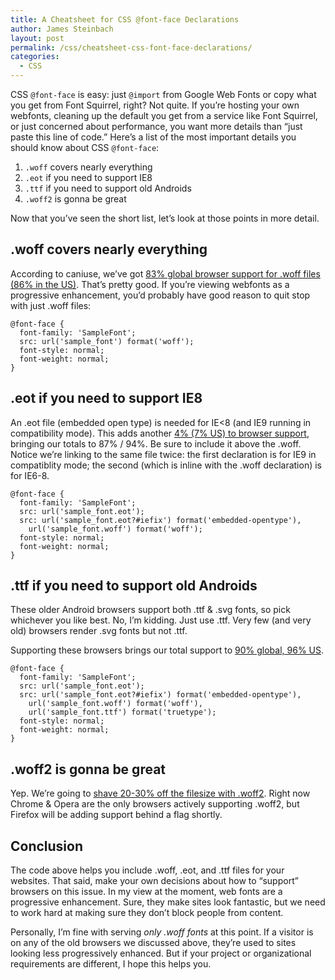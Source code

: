 ```yaml
---
title: A Cheatsheet for CSS @font-face Declarations
author: James Steinbach
layout: post
permalink: /css/cheatsheet-css-font-face-declarations/
categories:
  - CSS
---
```

CSS `@font-face` is easy: just `@import` from Google Web Fonts or copy what you get from Font Squirrel, right? Not quite. If you’re hosting your own webfonts, cleaning up the default you get from a service like Font Squirrel, or just concerned about performance, you want more details than “just paste this line of code.” Here’s a list of the most important details you should know about CSS `@font-face`:

1. `.woff` covers nearly everything
2. `.eot` if you need to support IE8
3. `.ttf` if you need to support old Androids
4. `.woff2` is gonna be great

Now that you’ve seen the short list, let’s look at those points in more detail.

## .woff covers nearly everything

According to caniuse, we’ve got [83% global browser support for .woff files (86% in the US)][1]. That’s pretty good. If you’re viewing webfonts as a progressive enhancement, you’d probably have good reason to quit stop with just .woff files:


    @font-face {
      font-family: 'SampleFont';
      src: url('sample_font') format('woff');
      font-style: normal;
      font-weight: normal;
    }


## .eot if you need to support IE8

An .eot file (embedded open type) is needed for IE<8 (and IE9 running in compatibility mode). This adds another [4% (7% US) to browser support][2], bringing our totals to 87% / 94%. Be sure to include it above the .woff. Notice we&#8217;re linking to the same file twice: the first declaration is for IE9 in compatiblity mode; the second (which is inline with the .woff declaration) is for IE6-8.

    @font-face {
      font-family: 'SampleFont';
      src: url('sample_font.eot');
      src: url('sample_font.eot?#iefix') format('embedded-opentype'),
        url('sample_font.woff') format('woff');
      font-style: normal;
      font-weight: normal;
    }

## .ttf if you need to support old Androids

These older Android browsers support both .ttf & .svg fonts, so pick whichever you like best. No, I&#8217;m kidding. Just use .ttf. Very few (and very old) browsers render .svg fonts but not .ttf.

Supporting these browsers brings our total support to [90% global, 96% US][3].

    @font-face {
      font-family: 'SampleFont';
      src: url('sample_font.eot');
      src: url('sample_font.eot?#iefix') format('embedded-opentype'),
        url('sample_font.woff') format('woff'),
        url('sample_font.ttf') format('truetype');
      font-style: normal;
      font-weight: normal;
    }

## .woff2 is gonna be great

Yep. We&#8217;re going to [shave 20-30% off the filesize with .woff2][4]. Right now Chrome & Opera are the only browsers actively supporting .woff2, but Firefox will be adding support behind a flag shortly.

## Conclusion

The code above helps you include .woff, .eot, and .ttf files for your websites. That said, make your own decisions about how to &#8220;support&#8221; browsers on this issue. In my view at the moment, web fonts are a progressive enhancement. Sure, they make sites look fantastic, but we need to work hard at making sure they don&#8217;t block people from content.

Personally, I&#8217;m fine with serving *only .woff fonts* at this point. If a visitor is on any of the old browsers we discussed above, they&#8217;re used to sites looking less progressively enhanced. But if your project or organizational requirements are different, I hope this helps you.

 [1]: http://caniuse.com/#feat=woff
 [2]: http://caniuse.com/#feat=eot
 [3]: http://caniuse.com/#feat=ttf
 [4]: https://twitter.com/wpseo/status/482516050303807490